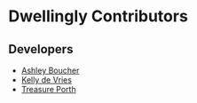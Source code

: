 # Dwellingly Contributors

## Developers

- [Ashley Boucher](https://github.com/ahl389)
- [Kelly de Vries](https://github.com/kdv24)
- [Treasure Porth](https://github.com/trezp)
